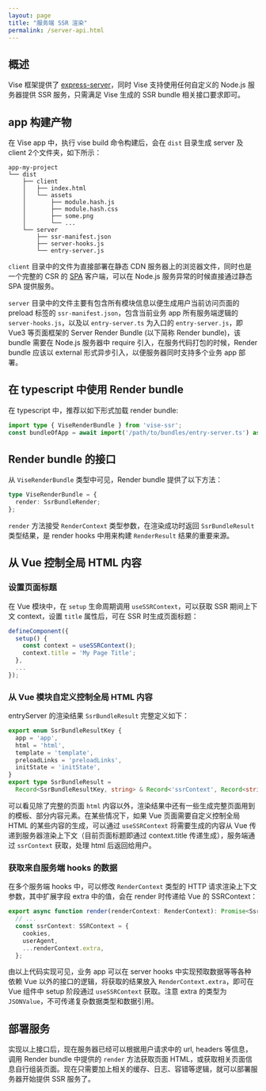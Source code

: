 ```yaml
---
layout: page
title: "服务端 SSR 渲染"
permalink: /server-api.html
---
```

## 概述
Vise 框架提供了 [express-server](https://github.com/stauren/vise-ssr/blob/main/packages/express-server)，同时 Vise 支持使用任何自定义的 Node.js 服务器提供 SSR 服务，只需满足 Vise 生成的 SSR bundle 相关接口要求即可。

## app 构建产物
在 Vise app 中，执行 vise build 命令构建后，会在 `dist` 目录生成 server 及 client 2个文件夹，如下所示：
```shell
app-my-project
└── dist
    ├── client
    │   ├── index.html
    │   └── assets
    │       ├── module.hash.js
    │       ├── module.hash.css
    │       ├── some.png
    │       └── ...
    └── server
        ├── ssr-manifest.json
        ├── server-hooks.js
        └── entry-server.js
```
`client` 目录中的文件为直接部署在静态 CDN 服务器上的浏览器文件，同时也是一个完整的 CSR 的 [SPA](https://en.wikipedia.org/wiki/Single-page_application) 客户端，可以在 Node.js 服务异常的时候直接通过静态 SPA 提供服务。

`server` 目录中的文件主要有包含所有模块信息以便生成用户当前访问页面的 preload 标签的 `ssr-manifest.json`，包含当前业务 app 所有服务端逻辑的 `server-hooks.js`，以及以 `entry-server.ts` 为入口的 `entry-server.js`，即 Vue3 等页面框架的 Server Render Bundle (以下简称 Render bundle)，该 bundle 需要在 Node.js 服务器中 require 引入，在服务代码打包的时候，Render bundle 应该以 external 形式异步引入，以便服务器同时支持多个业务 app 部署。

## 在 typescript 中使用 Render bundle
在 typescript 中，推荐以如下形式加载 render bundle:
```typescript
import type { ViseRenderBundle } from 'vise-ssr';
const bundleOfApp = await import('/path/to/bundles/entry-server.ts') as ViseRenderBundle;
```
## Render bundle 的接口
从 `ViseRenderBundle` 类型中可见，Render bundle 提供了以下方法：
```typescript
type ViseRenderBundle = {
  render: SsrBundleRender;
};
```
`render` 方法接受 `RenderContext` 类型参数，在渲染成功时返回 `SsrBundleResult` 类型结果，是 render hooks 中用来构建 `RenderResult` 结果的重要来源。

## 从 Vue 控制全局 HTML 内容
### 设置页面标题
在 Vue 模块中，在 `setup` 生命周期调用 `useSSRContext`，可以获取 SSR 期间上下文 context，设置 `title` 属性后，可在 SSR 时生成页面标题：
```typescript
defineComponent({
  setup() {
    const context = useSSRContext();
    context.title = 'My Page Title';
  },
  ...
});
```

### 从 Vue 模块自定义控制全局 HTML 内容
entryServer 的渲染结果 `SsrBundleResult` 完整定义如下：
```typescript
export enum SsrBundleResultKey {
  app = 'app',
  html = 'html',
  template = 'template',
  preloadLinks = 'preloadLinks',
  initState = 'initState',
}
export type SsrBundleResult =
  Record<SsrBundleResultKey, string> & Record<'ssrContext', Record<string, string>>;
```

可以看见除了完整的页面 `html` 内容以外，渲染结果中还有一些生成完整页面用到的模板、部分内容元素。在某些情况下，如果 Vue 页面需要自定义控制全局 HTML 的某些内容的生成，可以通过 `useSSRContext` 将需要生成的内容从 Vue 传递到服务器渲染上下文（目前页面标题即通过 context.title 传递生成），服务端通过 `ssrContext` 获取，处理 html 后返回给用户。

### 获取来自服务端 hooks 的数据
在多个服务端 hooks 中，可以修改 `RenderContext` 类型的 HTTP 请求渲染上下文参数，其中扩展字段 extra 中的值，会在 render 时传递给 Vue 的 SSRContext：
```typescript
export async function render(renderContext: RenderContext): Promise<SsrBundleResult> {
  // ...
  const ssrContext: SSRContext = {
    cookies,
    userAgent,
    ...renderContext.extra,
  };
```
由以上代码实现可见，业务 app 可以在 server hooks 中实现预取数据等等各种依赖 Vue 以外的接口的逻辑，将获取的结果放入 `RenderContext.extra`，即可在 Vue 组件中 setup 阶段通过 `useSSRContext` 获取。注意 extra 的类型为 `JSONValue`，不可传递复杂数据类型和数据引用。

## 部署服务
实现以上接口后，现在服务器已经可以根据用户请求中的 url, headers 等信息，调用 Render bundle 中提供的 `render` 方法获取页面 HTML，或获取相关页面信息自行组装页面。现在只需要加上相关的缓存、日志、容错等逻辑，就可以部署服务器开始提供 SSR 服务了。
